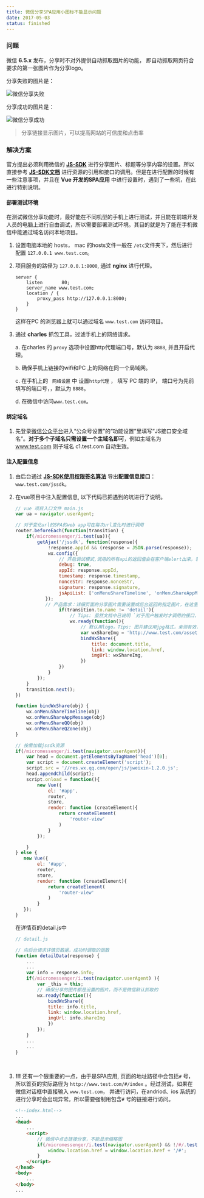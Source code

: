 ```yaml
---
title: 微信分享SPA应用小图标不能显示问题
date: 2017-05-03
status: finished
---
```


### 问题

微信 **6.5.x** 发布，分享时不对外提供自动抓取图片的功能， 即自动抓取网页符合要求的第一张图片作为分享logo。

分享失败的图片是：

![微信分享失败][微信分享失败]

分享成功的图片是：

![微信分享成功][微信分享成功]


> 分享链接显示图片，可以提高网站的可信度和点击率  



### 解决方案

官方提出必须利用微信的 **[JS-SDK][JS-SDK]** 进行分享图片、标题等分享内容的设置。所以直接参考 **[JS-SDK文档][JS-SDK]**  进行资源的引用和接口的调用。但是在进行配置的时候有一些注意事项，并且在  **Vue 开发的SPA应用**  中进行设置时，遇到了一些坑，在此进行特别说明。



#### 部署测试环境

在测试微信分享功能时，最好能在不同机型的手机上进行测试，并且能在前端开发人员的电脑上进行自由调试，所以需要部署测试环境。其目的就是为了能在手机微信中能通过域名访问本地项目。

1. 设置电脑本地的 hosts， mac 的hosts文件一般在 `/etc`文件夹下，然后进行配置 `127.0.0.1 www.test.com`。

2. 项目服务的路径为 `127.0.0.1:8000`, 通过 **nginx** 进行代理。

	```nginx
	server {
		listen       80;
		server_name www.test.com;
		location / {
			proxy_pass http://127.0.0.1:8000;
		}
	}
	```

   这样在PC 的浏览器上就可以通过域名 `www.test.com` 访问项目。

3. 通过 **charles** 抓包工具，过滤手机上的网络请求。

   a. 在charles 的 `proxy` 选项中设置http代理端口号，默认为 `8888`, 并且开启代理。

   b. 确保手机上链接的wifi和PC 上的网络在同一个局域网。

   c. 在手机上的 ` 网络设置` 中 设置`http代理` ， 填写 PC 端的 IP， 端口号为先前填写的端口号，，默认为 `8888`。

   d. 在微信中访问`www.test.com`。



#### 绑定域名

1. 先登录[微信公众平台](http://mp.weixin.qq.com/)进入“公众号设置”的“功能设置”里填写“JS接口安全域名”。**对于多个子域名只需设置一个主域名即可**，例如主域名为 www.test.com 则子域名 c1.test.com 自动生效。

#### 注入配置信息

1. 由后台通过 **[JS-SDK使用权限签名算法](JS-SDK)** 导出**配置信息接口**： `www.test.com/jssdk`。

2. 在vue项目中注入配置信息, 以下代码已把遇到的坑进行了说明。

    ```javascript
    // vue 项目入口文件 main.js
    var ua = navigator.userAgent;

    // 对于变化url的SPA的web app可在每次url变化时进行调用
    router.beforeEach(function(transition) {
       	if(/micromessenger/i.test(ua)){
           	getAjax('/jssdk', function(response){
                !response.appId && (response = JSON.parse(response));
                wx.config({
					// 开启调试模式,调用的所有api的返回值会在客户端alert出来，若要查看传入的参数，可以在pc端打开，参数信息会通过log打出，仅在pc端时才会打印。
					debug: true, 
					appId: response.appId,
					timestamp: response.timestamp,
					nonceStr: response.nonceStr,
					signature: response.signature,
					jsApiList: ['onMenuShareTimeline', 'onMenuShareAppMessage', 'onMenuShareQQ', 'onMenuShareQZone']
               });
               // 产品需求：详细页面的分享图片需要设置成后台返回的指定图片，在这里分享详细页面不设置成默认的logo
					if(transition.to.name != 'detail'){
						// Tips: 虽然文档中已说明 `对于用户触发时才调用的接口，则可以直接调用，不需要放在ready函数中`。 但是经过测试，分享的事件绑定还是需要在wx.ready 方法中，确保分享的图片都是设置的图片，而不是微信默认抓取的。
						wx.ready(function(){
							// 默认用logo。Tips: 图片建议用jpg格式，亲测有效，png格式无效。
							var wxShareImg = 'http://www.test.com/assets/images/logo.jpg';
							bindWxShare({
								title: document.title,
								link: window.location.href,
								imgUrl: wxShareImg,
							})
					})
              	}
           	});
       	}
       	transition.next();
    })

    function bindWxShare(obj) {
        wx.onMenuShareTimeline(obj)
        wx.onMenuShareAppMessage(obj)
        wx.onMenuShareQQ(obj)
        wx.onMenuShareQZone(obj)
    }

    // 按需加载jssdk资源
    if(/micromessenger/i.test(navigator.userAgent)){
		var head = document.getElementsByTagName('head')[0];
		var script = document.createElement('script');
		script.src = '//res.wx.qq.com/open/js/jweixin-1.2.0.js';
		head.appendChild(script);
		script.onload = function(){
			new Vue({
				el: '#app',
				router,
				store,
				render: function (createElement){
					return createElement(
						'router-view'
					)
				}
			});

		}
    } else {
       new Vue({
			el: '#app',
			router,
			store,
			render: function (createElement){
				return createElement(
					'router-view'
				)
			}
       });
    }
    ```

     在详情页的detail.js中

    ```javascript
	// detail.js

	// 向后台请求详情页数据，成功时调取的函数
	function detailData(response) {
		...
		...
		var info = response.info;
		if(/micromessenger/i.test(navigator.userAgent) ){
			var _this = this;
			// 确保分享的图片都是设置的图片，而不是微信默认抓取的
			wx.ready(function(){
				bindWxShare({
				title: info.title,
				link: window.location.href,
				imgUrl: info.shareImg
				})
			});
		}
		...
		...
	}
    ```

    ​


4. **!!!**  还有一个狠重要的一点，由于是SPA应用, 页面的地址路径中会包括`#` 号，所以首页的实际路径为 `http://www.test.com/#/index` 。经过测试，如果在微信对话框中直接输入 `www.test.com`， 并进行访问，在andriod、ios 系统的进行分享时会出现异常。所以需要强制用包含`#` 号的链接进行访问。

	```html
	<!--index.html-->
	...
	<head>
		...
		<script>
			// 微信中点击链接分享，不能显示缩略图
			if(/micromessenger/i.test(navigator.userAgent) && !/#/.test(window.location.href)){
				window.location.href = window.location.href + '/#';
			}
		</script>
	</head>
	<body>
		...
	</body>
	...
	```

   ​

   	[微信分享失败]: https://jasonchen1982.github.io/blog/source/wxshare/wxshare1.png	"微信分享失败"
	[微信分享成功]: https://jasonchen1982.github.io/blog/source/wxshare/wxshare2.png	"微信分享成功"
	[JS-SDK]: https://mp.weixin.qq.com/wiki	"JS-SDK"